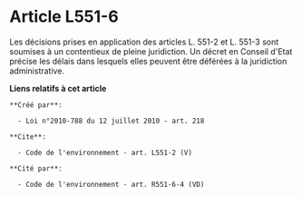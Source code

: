 # Article L551-6

Les décisions prises en application des articles L. 551-2 et L. 551-3 sont soumises à un contentieux de pleine juridiction.
Un décret en Conseil d'Etat précise les délais dans lesquels elles peuvent être déférées à la juridiction administrative.

**Liens relatifs à cet article**

	**Créé par**:

	  - Loi n°2010-788 du 12 juillet 2010 - art. 218

	**Cite**:

	  - Code de l'environnement - art. L551-2 (V)

	**Cité par**:

	  - Code de l'environnement - art. R551-6-4 (VD)
